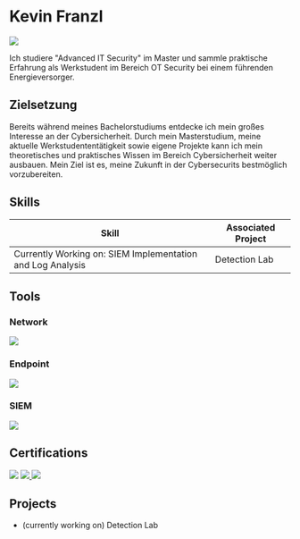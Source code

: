 # Kevin Franzl
<a href="https://www.linkedin.com/in/kevin-franzl-b89978125/"><img src="https://img.shields.io/badge/-LinkedIn-0072b1?&style=for-the-badge&logo=linkedin&logoColor=white" /></a>

Ich studiere "Advanced IT Security" im Master und sammle praktische Erfahrung als Werkstudent im Bereich OT Security bei einem führenden Energieversorger. 

## Zielsetzung

Bereits während meines Bachelorstudiums entdecke ich mein großes Interesse an der Cybersicherheit.
Durch mein Masterstudium, meine aktuelle Werkstudententätigkeit sowie eigene Projekte kann ich mein theoretisches und praktisches Wissen im Bereich Cybersicherheit weiter ausbauen. Mein Ziel ist es, meine Zukunft in der Cybersecurits bestmöglich vorzubereiten.

## Skills

| Skill                                         | Associated Project         |
|-----------------------------------------------|----------------------------|
|Currently Working on: SIEM Implementation and Log Analysis          | <a hrref="https://google.com">Detection Lab</a>| 


## Tools

### Network
<div>
    <img src="https://img.shields.io/badge/-Wireshark-1679A7?&style=for-the-badge&logo=Wireshark&logoColor=white" />
</div>

### Endpoint
<div>
    <img src="https://img.shields.io/badge/-Microsoft_Defender_for_Endpoint-00A4EF?&style=for-the-badge&logo=Microsoft&logoColor=white" />
</div>

### SIEM
<div>
    <img src="https://img.shields.io/badge/-Microsoft_Sentinel-0078D4?&style=for-the-badge&logo=Microsoft&logoColor=white" />
</div>

## Certifications
<div>
<img src="https://img.shields.io/badge/-Google%20AI%20Essentials-FF0000?style=for-the-badge&logo=google&logoColor=white" />
    <a href="https://bcert.me/bc/html/show-badge.html?b=oxxwlfkm" target="_blank">
    <img src="https://img.shields.io/badge/-Google%20AI%20Essentials-FF0000?style=for-the-badge&logo=google&logoColor=white" />
</a>

<img src="https://img.shields.io/badge/-Scrum%20Foundation-FF0000?style=for-the-badge&logo=scrum&logoColor=white" />
</div>

## Projects
- (currently working on) Detection Lab 
